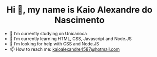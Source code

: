 <h1 align="center">Hi 👋, my name is Kaio Alexandre do Nascimento </h1>

- 🔭 I’m currently studying on Unicarioca
- 🌱 I’m currently learning HTML, CSS, Javascript and Node.JS
- 🤔 I’m looking for help with CSS and Node.JS
- 📫 How to reach me: kaioalexandre4587@hotmail.com
